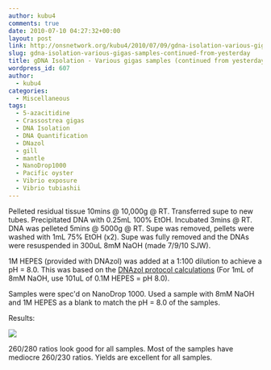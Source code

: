 ```yaml
---
author: kubu4
comments: true
date: 2010-07-10 04:27:32+00:00
layout: post
link: http://onsnetwork.org/kubu4/2010/07/09/gdna-isolation-various-gigas-samples-continued-from-yesterday/
slug: gdna-isolation-various-gigas-samples-continued-from-yesterday
title: gDNA Isolation - Various gigas samples (continued from yesterday)
wordpress_id: 607
author:
  - kubu4
categories:
  - Miscellaneous
tags:
  - 5-azacitidine
  - Crassostrea gigas
  - DNA Isolation
  - DNA Quantification
  - DNazol
  - gill
  - mantle
  - NanoDrop1000
  - Pacific oyster
  - Vibrio exposure
  - Vibrio tubiashii
---
```


Pelleted residual tissue 10mins @ 10,000g @ RT. Transferred supe to new tubes. Precipitated DNA with 0.25mL 100% EtOH. Incubated 3mins @ RT. DNA was pelleted 5mins @ 5000g @ RT. Supe was removed, pellets were washed with 1mL 75% EtOH (x2). Supe was fully removed and the DNAs were resuspended in 300uL 8mM NaOH (made 7/9/10 SJW).

1M HEPES (provided with DNAzol) was added at a 1:100 dilution to achieve a pH = 8.0. This was based on the [DNAzol protocol calculations](http://www.mrcgene.com/dnazol.htm) (For 1mL of 8mM NaOH, use 101uL of 0.1M HEPES = pH 8.0).

Samples were spec'd on NanoDrop 1000. Used a sample with 8mM NaOH and 1M HEPES as a blank to match the pH = 8.0 of the samples.

Results:

![](http://eagle.fish.washington.edu/Arabidopsis/20100709%20gDNA%20ODs.JPG)

260/280 ratios look good for all samples. Most of the samples have mediocre 260/230 ratios. Yields are excellent for all samples.
